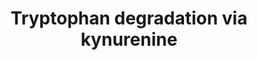 ---
annotations:
- type: Pathway Ontology
  value: kynurenine metabolic pathway
authors:
- M.Braymer
- MaintBot
- Ddigles
- Egonw
- Khanspers
- Eweitz
description: 'While Saccharomyces cerevisiae can use most amino acids as their sole
  nitrogen source, they can only use a few amino acids as a carbon source to support
  growth (CITS:[Large86][Cooper82]).  This is in contrast to most eukaryotes and some
  fungi, which can metabolize amino acids completely, utilizing them as sole sources
  of carbon and nitrogen (CITS:[Stryer88][Large 86]). S. cerevisiae degrade the aromatic
  amino acids (tryptophan, phenylalanine, and tyrosine) and the branched-chain amino
  acids (valine, leucine, and iso-leucine) via the Ehrlich pathway (CITS:[Sentheshanmuganathan60][10989420]).  This
  pathway is comprised of the following steps:  1) deamination of the amino acid to
  the corresponding alpha-keto acid; 2) decarboxylation of the resulting alpha-keto
  acid to the respective aldehyde; and, 3) reduction of the aldehyde to form the corresponding
  long chain or complex alcohol, known as a fusel alcohol or fusel oil (CITS:[10989420][Large
  86]).  Fusel alcohols are important flavor and aroma compounds in yeast-fermented
  food products and beverages (as reported in (CITS:[9546164]).  The primary aminotransferase
  in tryptophan degradation is postulated to be Aro9p (CITS:[6763508]).  In vitro
  studies demonstrated that Aro9p is active with phenylpyruvate, pyruvate, or p-hydroxyphenylpyruvate,
  but not 2-oxoglutarate as the amino acceptor (CITS:[6763508]).  Aro9p is induced
  by aromatic amino acids and is subject to nitrogen regulation (CITS:[6763508][10207060]).
  The decarboxylase encoding gene ARO10 appears to be transcriptionally regulated
  in a similar fashion(CITS:[10207060]).  Gap1p, a general amino acid permease,  and
  Wap1p, an inducible amino acid permease with wide substrate specificity, appear
  to be the main uptake systems for utilizing aromatic amino acids (CITS:[10207060]).  SOURCE:
  SGD pathways, http://pathway.yeastgenome.org/server.html Based on https://biocyc.org/'
last-edited: 2022-01-11
organisms:
- Saccharomyces cerevisiae
redirect_from:
- /index.php/Pathway:WP452
- /instance/WP452
schema-jsonld:
- '@context': https://schema.org/
  '@id': https://wikipathways.github.io/pathways/WP452.html
  '@type': Dataset
  creator:
    '@type': Organization
    name: WikiPathways
  description: 'While Saccharomyces cerevisiae can use most amino acids as their sole
    nitrogen source, they can only use a few amino acids as a carbon source to support
    growth (CITS:[Large86][Cooper82]).  This is in contrast to most eukaryotes and
    some fungi, which can metabolize amino acids completely, utilizing them as sole
    sources of carbon and nitrogen (CITS:[Stryer88][Large 86]). S. cerevisiae degrade
    the aromatic amino acids (tryptophan, phenylalanine, and tyrosine) and the branched-chain
    amino acids (valine, leucine, and iso-leucine) via the Ehrlich pathway (CITS:[Sentheshanmuganathan60][10989420]).  This
    pathway is comprised of the following steps:  1) deamination of the amino acid
    to the corresponding alpha-keto acid; 2) decarboxylation of the resulting alpha-keto
    acid to the respective aldehyde; and, 3) reduction of the aldehyde to form the
    corresponding long chain or complex alcohol, known as a fusel alcohol or fusel
    oil (CITS:[10989420][Large 86]).  Fusel alcohols are important flavor and aroma
    compounds in yeast-fermented food products and beverages (as reported in (CITS:[9546164]).  The
    primary aminotransferase in tryptophan degradation is postulated to be Aro9p (CITS:[6763508]).  In
    vitro studies demonstrated that Aro9p is active with phenylpyruvate, pyruvate,
    or p-hydroxyphenylpyruvate, but not 2-oxoglutarate as the amino acceptor (CITS:[6763508]).  Aro9p
    is induced by aromatic amino acids and is subject to nitrogen regulation (CITS:[6763508][10207060]).
    The decarboxylase encoding gene ARO10 appears to be transcriptionally regulated
    in a similar fashion(CITS:[10207060]).  Gap1p, a general amino acid permease,  and
    Wap1p, an inducible amino acid permease with wide substrate specificity, appear
    to be the main uptake systems for utilizing aromatic amino acids (CITS:[10207060]).  SOURCE:
    SGD pathways, http://pathway.yeastgenome.org/server.html Based on https://biocyc.org/'
  keywords:
  - 3-hydroxy-L-kynurenine
  - NADPH
  - O2
  - PRPP
  - L-formylkynurenine
  - CO2
  - quinolinate
  - 3-hydroxyanthranilate
  - pyrophosphate
  - formate
  - BNA6
  - NADP
  - BNA5
  - L-alanine
  - 2-Amino-3-carboxymuconate semialdehyde
  - L-tryptophan
  - BNA3
  - H2O
  - BNA1
  - BNA4
  - kynurenine
  - BNA2
  license: CC0
  name: Tryptophan degradation via kynurenine
seo: CreativeWork
title: Tryptophan degradation via kynurenine
wpid: WP452
---